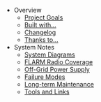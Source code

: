 - Overview
  - [Project Goals](/goals.md "VSA FLARM Relay Project Goals")
  - [Built with...](/builtwith.md "VSA FLARM Relay was built with these tools and frameworks...")
  - [Changelog](/changelog.md "VSA FLARM Relay change log.")
  - [Thanks to...](/thanks.md "VSA FLARM Relay special thanks to...")
- System Notes
  - [System Diagrams](/diagrams.md "VSA FLARM Relay system diagrams and explanations.")
  - [FLARM Radio Coverage](/coverage.md "FLARM radio relay coverage map.")
  - [Off-Grid Power Supply](/power.md "VSA FLARM Relay system off-grid power supply and subsystems.")
  - [Failure Modes](/failures.md "VSA FLARM Relay failure modes and error handling procedures.")
  - [Long-term Maintenance](/maintenance.md "VSA FLARM Relay long-term maintenance tasks and notes.")
  - [Tools and Links](/toolslinks.md "Helpful tools and links relating to the VSA FLARM Relay project.")
